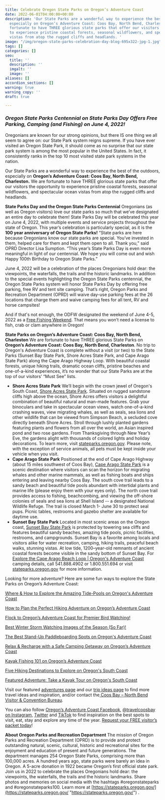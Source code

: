 ```yaml
---
title: Celebrate Oregon State Parks on Oregon’s Adventure Coast
date: 2022-06-01T04:00:00+00:00
description: 'Our State Parks are a wonderful way to experience the best of the outdoors,
  especially on Oregon’s Adventure Coast: Coos Bay, North Bend, Charleston. We are
  fortunate to have THREE glorious state parks that offer our visitors the opportunity
  to experience pristine coastal forests, seasonal wildflowers, and spectacular ocean
  vistas from atop the rugged cliffs and headlands. '
image: "/img/oregon-state-parks-celebration-day-blog-695x322-jpg-1.jpg"
tags: []
categories: []
seo:
  title: ''
  description: ''
  imgalt: ''
  image: ''
aliases: []
accordion_sections: []
warning: true
warning_copy: ''
draft: true

---
```

### _Oregon State Parks Centennial on State Parks Day Offers Free Parking, Camping (and Fishing) on June 4, 2022!_

Oregonians are known for our strong opinions, but there IS one thing we all seem to agree on: our State Park system reigns supreme. If you have ever visited an Oregon State Park, it should come as no surprise that our state park system is among the most popular in the United States. In fact, it consistently ranks in the top 10 most visited state park systems in the nation.

Our State Parks are a wonderful way to experience the best of the outdoors, especially on **Oregon’s Adventure Coast: Coos Bay, North Bend, Charleston.** We are fortunate to have THREE glorious state parks that offer our visitors the opportunity to experience pristine coastal forests, seasonal wildflowers, and spectacular ocean vistas from atop the rugged cliffs and headlands.

**State Parks Day and the Oregon State Parks Centennial**
Oregonians (as well as Oregon visitors) love our state parks so much that we’ve designated an entire day to celebrate them! State Parks Day will be celebrated this year on June 4, 2022, with multiple events and service projects throughout the state of Oregon. This year’s celebration is particularly special, as it is the **100 year anniversary of Oregon State Parks!** “State parks are here because Oregonians know our state parks are special. You’ve invested in them, helped care for them and kept them open to all. Thank you,” said OPRD Director Lisa Sumption. “This year’s State Parks Day is even more meaningful in light of our centennial. We hope you will come out and wish Happy 100th Birthday to Oregon State Parks.”

June 4, 2022 will be a celebration of the places Oregonians hold dear: the viewpoints, the waterfalls, the trails and the historic landmarks. In addition to the special events highlighting the Oregon State Parks centennial, the Oregon State Parks system will honor State Parks Day by offering free parking, free RV and tent site camping. That’s right, Oregon Parks and Recreation Department (OPRD) will waive day-use parking fees at the 26 locations that charge them and waive camping fees for all tent, RV and horse campsites!

And if that's not enough, the ODFW designated the weekend of June 4-5, 2022 as a [Free Fishing Weekend](https://myodfw.com/articles/2022-free-fishing-days-and-events#:\~:text=The%20first%20weekend%20in%20June,Take%20the%20family%20fishing%20page.). That means you won’t need a license to fish, crab or clam anywhere in Oregon!

**State Parks on Oregon’s Adventure Coast: Coos Bay, North Bend, Charleston**
We are fortunate to have THREE glorious State Parks on **Oregon’s Adventure Coast: Coos Bay, North Bend, Charleston**. No trip to Oregon's Adventure Coast is complete without a visit (or two) to the State Parks (Sunset Bay State Park, Shore Acres State Park, and Cape Arago State Park) along the Cape Arago Highway Loop. With beautiful coastal forests, unique hiking trails, dramatic ocean cliffs, pristine beaches and one-of-a-kind experiences, it’s no wonder that our State Parks are at the top of our visitors’ “Must See” lists.

* **Shore Acres State Park**
  We’ll begin with the crown jewel of Oregon's South Coast, [Shore Acres State Park](https://oregonstateparks.org/index.cfm?do=parkPage.dsp_parkPage&parkId=68). Situated on rugged sandstone cliffs high above the ocean, Shore Acres offers visitors a delightful combination of beautiful natural and man-made features. Grab your binoculars and take in spectacular ocean views, watch one-of-a-kind crashing waves, view migrating whales, as well as seals, sea lions and other wildlife that can be viewed from Simpson Beach, a secluded cove directly beneath Shore Acres. Stroll through lushly planted gardens featuring plants and flowers from all over the world, an Asian inspired pond and two rose gardens. From Thanksgiving through New Year’s Eve, the gardens alight with thousands of colored lights and holiday decorations. To learn more, visit [stateparks.oregon.gov](https://stateparks.oregon.gov/index.cfm?do=park.profile&parkId=68). Please note, with the exception of service animals, all pets must be kept inside your vehicle when you visit.
* **Cape Arago State Park**
  Positioned at the end of Cape Arago Highway (about 15 miles southwest of Coos Bay), [Cape Arago State Park](https://oregonstateparks.org/index.cfm?do=parkPage.dsp_parkPage&parkId=66) is a scenic destination where visitors can scan the horizon for migrating whales and other marine mammals, as well as fishing boats and ships entering and leaving nearby Coos Bay. The south cove trail leads to a sandy beach and beautiful tide pools abundant with intertidal plants and marine life (please enjoy them with your eyes only). The north cove trail provides access to fishing, beachcombing, and viewing the off-shore colonies of seals and sea lions at Shell Island -- a designated National Wildlife Refuge. The trail is closed March 1- June 30 to protect seal pups. Picnic tables, restrooms and gazebo shelter are available for daytime use.
* **Sunset Bay State Park**
  Located in most scenic areas on the Oregon coast, [Sunset Bay State Park](https://oregonstateparks.org/index.cfm?do=parkPage.dsp_parkPage&parkId=70) is protected by towering sea cliffs and features beautiful sandy beaches, amazing tide pools, picnic facilities, restrooms, and campgrounds. Sunset Bay is a favorite among locals and visitors alike for water recreation, camping, hiking trails, peaceful beach walks, stunning vistas. At low tide, 1200–year-old remnants of ancient coastal forests become visible in the sandy bottom of Sunset Bay. For [Explore the Cape Arago Beach Loop | Oregon's Adventure Coast](https://www.oregonsadventurecoast.com/tripideas/explore-the-cape-arago-beach-loop) camping details, call 541.888.4902 or 1.800.551.694 or visit [stateparks.oregon.gov](https://stateparks.oregon.gov/index.cfm?do=park.profile&parkId=70) for more information.

Looking for more adventure? Here are some fun ways to explore the State Parks on Oregon’s Adventure Coast:

[Where & How to Explore the Amazing Tide-Pools on Oregon's Adventure Coast](https://www.oregonsadventurecoast.com/blog/where-how-to-explore-the-amazing-tide-pools-on-oregon-s-adventure-coast/)

[How to Plan the Perfect Hiking Adventure on Oregon’s Adventure Coast](https://www.oregonsadventurecoast.com/blog/how-to-plan-the-perfect-hiking-adventure-on-oregon-s-adventure-coast/)

[Flock to Oregon’s Adventure Coast for Premier Bird Watching!](https://www.oregonsadventurecoast.com/blog/flock-to-oregon-s-adventure-coast-for-premier-bird-watching/)

[Best Winter Storm Watching Images of the Season (So Far)!](https://www.oregonsadventurecoast.com/blog/best-winter-storm-watching-images-of-the-season-so-far/)

[The Best Stand-Up Paddleboarding Spots on Oregon's Adventure Coast](https://www.oregonsadventurecoast.com/blog/the-best-stand-up-paddleboarding-spots-on-oregon-s-adventure-coast/)

[Relax & Recharge with a Safe Camping Getaway on Oregon’s Adventure Coast](https://www.oregonsadventurecoast.com/blog/relax-recharge-with-a-safe-camping-getaway-on-oregon-s-adventure-coast/)

[Kayak Fishing 101 on Oregon’s Adventure Coast](https://www.oregonsadventurecoast.com/blog/kayak-fishing-101-on-oregon-s-adventure-coast/)

[Five Hiking Destinations to Explore on Oregon's South Coast](https://www.oregonsadventurecoast.com/blog/hit-the-trails-six-hiking-destinations-to-explore-on-oregon-s-adventure-coast/)

[Featured Adventure: Take a Kayak Tour on Oregon's South Coast](https://www.oregonsadventurecoast.com/blog/2018-05-18-featured-adventure-take-a-kayak-tour-on-oregons-south-coast/)

Visit our featured [adventures page](https://www.oregonsadventurecoast.com/adventures) and our [trip ideas page](https://www.oregonsadventurecoast.com/tripideas) to find more travel ideas and inspiration, and/or contact the[ Coos Bay – North Bend Visitor & Convention Bureau](https://www.oregonsadventurecoast.com/).

You can also follow [Oregon’s Adventure Coast Facebook](https://www.facebook.com/OregonsAdventureCoast/), [@travelcoosbay on Instagram](https://www.instagram.com/travelcoosbay/), [Twitter](https://twitter.com/travelcoosbay?lang=en) and [TikTok](https://www.tiktok.com/@oregonsadventurecoast?lang=en) to find inspiration on the best spots to visit, eat, stay and explore any time of the year. [Request your FREE visitor’s packet today](https://www.oregonsadventurecoast.com/contact/#contactform)!

**About Oregon Parks and Recreation Department**
The mission of Oregon Parks and Recreation Department (OPRD) is to provide and protect outstanding natural, scenic, cultural, historic and recreational sites for the enjoyment and education of present and future generations. The department manages 254 Oregon State Parks, comprising more than 100,000 acres. A hundred years ago, state parks were barely an idea in Oregon. A 5-acre donation in 1922 became Oregon’s first official state park. Join us in 2022 to celebrate the places Oregonians hold dear: the viewpoints, the waterfalls, the trails and the historic landmarks. Share photos and memories on social media with the hashtags #oregonstateparks and #oregonstateparks100. Learn more at [https://stateparks.oregon.gov/](https://stateparks.oregon.gov/ "https://stateparks.oregon.gov/") .